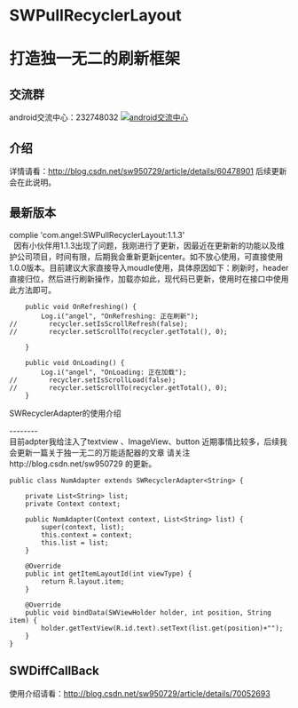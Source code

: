 # SWPullRecyclerLayout
打造独一无二的刷新框架  
====  
交流群
-------     
android交流中心：232748032 <a target="_blank" href="http://shang.qq.com/wpa/qunwpa?idkey=8581e738855f7d4f19bfa79d955e25d9ae870a7e722739ae1b6cb5772fad4f9a"><img border="0" src="http://img.blog.csdn.net/20151113153010631" alt="android交流中心" title="android交流中心"></a>

介绍
-------      
详情请看：http://blog.csdn.net/sw950729/article/details/60478901 后续更新会在此说明。

最新版本  
-------      
complie 'com.angel:SWPullRecyclerLayout:1.1.3'    
  
因有小伙伴用1.1.3出现了问题，我刚进行了更新，因最近在更新新的功能以及维护公司项目，时间有限，后期我会重新更新jcenter。如不放心使用，可直接使用1.0.0版本。目前建议大家直接导入moudle使用，具体原因如下：刷新时，header直接归位，然后进行刷新操作，加载亦如此，现代码已更新，使用时在接口中使用此方法即可。    
```
    public void OnRefreshing() {
        Log.i("angel", "OnRefreshing: 正在刷新");
//        recycler.setIsScrollRefresh(false);
//        recycler.setScrollTo(recycler.getTotal(), 0);

    }

    public void OnLoading() {
        Log.i("angel", "OnLoading: 正在加载");
//        recycler.setIsScrollLoad(false);
//        recycler.setScrollTo(recycler.getTotal(), 0);
    }
 ```  
    
SWRecyclerAdapter的使用介绍    

--------         
目前adpter我给注入了textview 、ImageView、button 近期事情比较多，后续我会更新一篇关于独一无二的万能适配器的文章 请关注http://blog.csdn.net/sw950729 的更新。
```
public class NumAdapter extends SWRecyclerAdapter<String> {

    private List<String> list;
    private Context context;

    public NumAdapter(Context context, List<String> list) {
        super(context, list);
        this.context = context;
        this.list = list;
    }

    @Override
    public int getItemLayoutId(int viewType) {
        return R.layout.item;
    }

    @Override
    public void bindData(SWViewHolder holder, int position, String item) {
        holder.getTextView(R.id.text).setText(list.get(position)+"");
    }
}
```
SWDiffCallBack
---------
使用介绍请看：http://blog.csdn.net/sw950729/article/details/70052693
